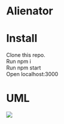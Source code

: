 # Alienator

<h1>Install</h1>
Clone this repo.<br/>
Run npm i <br/>
Run npm start <br/>
Open localhost:3000 <br/>

<h1>UML</h1>
<img src="https://www.dropbox.com/s/r6w0xb4rsgdw9wp/Klassen%20Diagram.jpg?dl=1"/>
